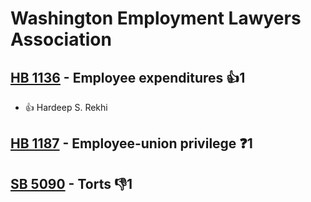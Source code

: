# Washington Employment Lawyers Association

## [HB 1136](/bill/2023-24/hb/1136/) - Employee expenditures 👍1  
* 👍 Hardeep  S. Rekhi

## [HB 1187](/bill/2023-24/hb/1187/) - Employee-union privilege   ❓1

## [SB 5090](/bill/2023-24/sb/5090/) - Torts  👎1 